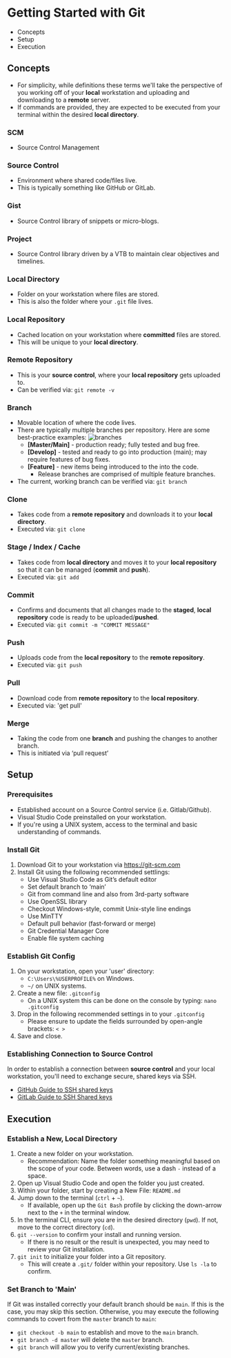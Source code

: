 # Getting Started with Git

- Concepts
- Setup
- Execution

## Concepts

- For simplicity, while definitions these terms we'll take the perspective of you working off of your **local** workstation and uploading and downloading to a **remote** server.
- If commands are provided, they are expected to be executed from your terminal within the desired **local directory**.

### SCM

- Source Control Management

### Source Control

- Environment where shared code/files live.
- This is typically something like GitHub or GitLab.

### Gist

- Source Control library of snippets or micro-blogs.

### Project

- Source Control library driven by a VTB to maintain clear objectives and timelines.

### Local Directory

- Folder on your workstation where files are stored.
- This is also the folder where your `.git` file lives.

### Local Repository

- Cached location on your workstation where **committed** files are stored.
- This will be unique to your **local directory**.

### Remote Repository

- This is your **source control**, where your **local repository** gets uploaded to.
- Can be verified via: `git remote -v`

### Branch

- Movable location of where the code lives.
- There are typically multiple branches per repository. Here are some best-practice examples:
![branches](branches.png)
  - **[Master/Main]** - production ready; fully tested and bug free.
  - **[Develop]** - tested and ready to go into production (main); may require features of bug fixes.
  - **[Feature]** - new items being introduced to the into the code.
    - Release branches are comprised of multiple feature branches.
- The current, working branch can be verified via: `git branch`

### Clone

- Takes code from a **remote repository** and downloads it to your **local directory**.
- Executed via: `git clone`

### Stage / Index / Cache

- Takes code from  **local directory** and moves it to your **local repository** so that it can be managed (**commit** and **push**).
- Executed via: `git add`

### Commit

- Confirms and documents that all changes made to the **staged**, **local repository** code is ready to be uploaded/**pushed**.
- Executed via: `git commit -m "COMMIT MESSAGE"`

### Push

- Uploads code from the **local repository** to the **remote repository**.
- Executed via: `git push`
  
### Pull

- Download code from **remote repository** to the **local repository**.
- Executed via: 'get pull'
  
### Merge

- Taking the code from one **branch** and pushing the changes to another branch.
- This is initiated via ‘pull request’

## Setup

### Prerequisites

- Established account on a Source Control service (i.e. Gitlab/Github).
- Visual Studio Code preinstalled on your workstation.
- If you're using a UNIX system, access to the terminal and basic understanding of commands.

### Install Git

1. Download Git to your workstation via <https://git-scm.com>
2. Install Git using the following recommended settlings:
    - Use Visual Studio Code as Git’s default editor
    - Set default branch to ‘main’
    - Git from command line and also from 3rd-party software
    - Use OpenSSL library
    - Checkout Windows-style, commit Unix-style line endings
    - Use MinTTY
    - Default pull behavior (fast-forward or merge)
    - Git Credential Manager Core
    - Enable file system caching

### Establish Git Config

1. On your workstation, open your 'user' directory:
    - `C:\Users\%USERPROFILE%` on Windows.
    - `~/` on UNIX systems.
2. Create a new file: `.gitconfig`
    - On a UNIX system this can be done on the console by typing: `nano .gitconfig`
3. Drop in the following recommended settings in to your `.gitconfig`
    - Please ensure to update the fields surrounded by open-angle brackets: `< >`
4. Save and close.

### Establishing Connection to Source Control

In order to establish a connection between **source control** and your local workstation, you'll need to exchange secure, shared keys via SSH.

- [GitHub Guide to SSH shared keys](https://docs.github.com/en/authentication/connecting-to-github-with-ssh/generating-a-new-ssh-key-and-adding-it-to-the-ssh-agent)
- [GitLab Guide to SSH Shared keys](https://docs.gitlab.com/ee/user/ssh.html)

## Execution

### Establish a New, Local Directory

1. Create a new folder on your workstation.
    - Recommendation: Name the folder something meaningful based on the scope of your code. Between words, use a dash `-` instead of a space.
2. Open up Visual Studio Code and open the folder you just created.
3. Within your folder, start by creating a New File: `README.md`
4. Jump down to the terminal (`ctrl` + `~`).
    - If available, open up the `Git Bash` profile by clicking the down-arrow next to the `+` in the terminal window.
5. In the terminal CLI, ensure you are in the desired directory (`pwd`). If not, move to the correct directory (`cd`).
6. `git --version` to confirm your install and running version.
    - If there is no result or the result is unexpected, you may need to review your Git installation.
7. `git init` to initialize your folder into a Git repository.
    - This will create a `.git/` folder within your repository. Use `ls -la` to confirm.

### Set Branch to 'Main'

If Git was installed correctly your default branch should be `main`. If this is the case, you may skip this section. Otherwise, you may execute the following commands to covert from the `master` branch to `main`:

- `git checkout -b main` to establish and move to the `main` branch.
- `git branch -d master` will delete the `master` branch.
- `git branch` will allow you to verify current/existing branches.
